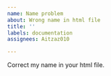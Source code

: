 ```yaml
---
name: Name problem
about: Wrong name in html file
title: ''
labels: documentation
assignees: Aitzaz010

---
```


Correct my name in your html file.
